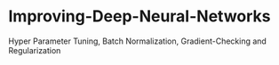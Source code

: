 # Improving-Deep-Neural-Networks
Hyper Parameter Tuning, Batch Normalization, Gradient-Checking and Regularization
